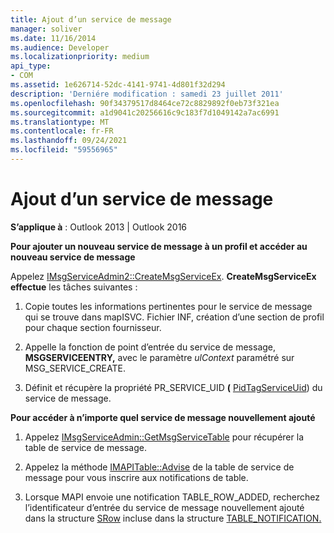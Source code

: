 ```yaml
---
title: Ajout d’un service de message
manager: soliver
ms.date: 11/16/2014
ms.audience: Developer
ms.localizationpriority: medium
api_type:
- COM
ms.assetid: 1e626714-52dc-4141-9741-4d801f32d294
description: 'Derniére modification : samedi 23 juillet 2011'
ms.openlocfilehash: 90f34379517d8464ce72c8829892f0eb73f321ea
ms.sourcegitcommit: a1d9041c20256616c9c183f7d1049142a7ac6991
ms.translationtype: MT
ms.contentlocale: fr-FR
ms.lasthandoff: 09/24/2021
ms.locfileid: "59556965"
---
```

# <a name="adding-a-message-service"></a>Ajout d’un service de message

  
  
**S’applique à** : Outlook 2013 | Outlook 2016 
  
 **Pour ajouter un nouveau service de message à un profil et accéder au nouveau service de message**
  
Appelez [IMsgServiceAdmin2::CreateMsgServiceEx](imsgserviceadmin2-createmsgserviceex.md). **CreateMsgServiceEx effectue** les tâches suivantes : 
  
1. Copie toutes les informations pertinentes pour le service de message qui se trouve dans mapISVC. Fichier INF, création d’une section de profil pour chaque section fournisseur.
    
2. Appelle la fonction de point d’entrée du service de message, **MSGSERVICEENTRY,** avec le paramètre  _ulContext_ paramétré sur MSG_SERVICE_CREATE. 
    
3. Définit et récupère la propriété PR_SERVICE_UID **(** [PidTagServiceUid](pidtagserviceuid-canonical-property.md)) du service de message.
    
 **Pour accéder à n’importe quel service de message nouvellement ajouté**
  
1. Appelez [IMsgServiceAdmin::GetMsgServiceTable](imsgserviceadmin-getmsgservicetable.md) pour récupérer la table de service de message. 
    
2. Appelez la méthode [IMAPITable::Advise](imapitable-advise.md) de la table de service de message pour vous inscrire aux notifications de table. 
    
3. Lorsque MAPI envoie une notification TABLE_ROW_ADDED, recherchez l’identificateur d’entrée du service de message nouvellement ajouté dans la structure [SRow](srow.md) incluse dans la structure [TABLE_NOTIFICATION.](table_notification.md) 
    


